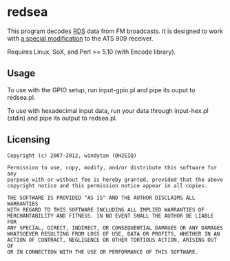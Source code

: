 redsea
======
This program decodes [RDS](http://en.wikipedia.org/wiki/Radio_Data_System) data from FM broadcasts. It is designed to work with [a special modification](http://windytan.blogspot.fi/2012/10/enchanting-subcarriers-on-fm-part-2.html) to the ATS 909 receiver.

Requires Linux, SoX, and Perl &gt;= 5.10 (with Encode library).

Usage
-----

To use with the GPIO setup, run input-gpio.pl and pipe its ouput to redsea.pl.

To use with hexadecimal input data, run your data through input-hex.pl (stdin) and pipe its output to redsea.pl.

Licensing
---------

    Copyright (c) 2007-2012, windytan (OH2EIQ)
    
    Permission to use, copy, modify, and/or distribute this software for any
    purpose with or without fee is hereby granted, provided that the above
    copyright notice and this permission notice appear in all copies.
    
    THE SOFTWARE IS PROVIDED "AS IS" AND THE AUTHOR DISCLAIMS ALL WARRANTIES
    WITH REGARD TO THIS SOFTWARE INCLUDING ALL IMPLIED WARRANTIES OF
    MERCHANTABILITY AND FITNESS. IN NO EVENT SHALL THE AUTHOR BE LIABLE FOR
    ANY SPECIAL, DIRECT, INDIRECT, OR CONSEQUENTIAL DAMAGES OR ANY DAMAGES
    WHATSOEVER RESULTING FROM LOSS OF USE, DATA OR PROFITS, WHETHER IN AN
    ACTION OF CONTRACT, NEGLIGENCE OR OTHER TORTIOUS ACTION, ARISING OUT OF
    OR IN CONNECTION WITH THE USE OR PERFORMANCE OF THIS SOFTWARE.
